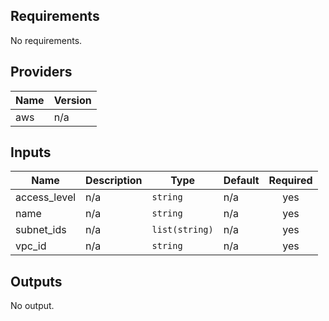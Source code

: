 ## Requirements

No requirements.

## Providers

| Name | Version |
|------|---------|
| aws | n/a |

## Inputs

| Name | Description | Type | Default | Required |
|------|-------------|------|---------|:--------:|
| access\_level | n/a | `string` | n/a | yes |
| name | n/a | `string` | n/a | yes |
| subnet\_ids | n/a | `list(string)` | n/a | yes |
| vpc\_id | n/a | `string` | n/a | yes |

## Outputs

No output.

